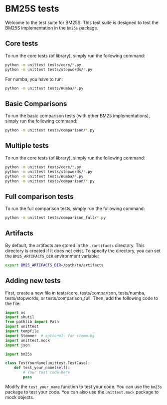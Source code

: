 # BM25S tests

Welcome to the test suite for BM25S! This test suite is designed to test the BM25S implementation in the `bm25s` package.

## Core tests

To run the core tests (of library), simply run the following command:

```bash
python -m unittest tests/core/*.py
python -m unittest tests/stopwords/*.py
```

For numba, you have to run:

```bash
python -m unittest tests/numba/*.py
```


## Basic Comparisons

To run the basic comparison tests (with other BM25 implementations), simply run the following command:

```bash
python -m unittest tests/comparison/*.py
```

## Multiple tests

To run the core tests (of library), simply run the following command:

```bash
python -m unittest tests/core/*.py
python -m unittest tests/stopwords/*.py
python -m unittest tests/numba/*.py
python -m unittest tests/comparison/*.py
```

## Full comparison tests

To run the full comparison tests, simply run the following command:

```bash
python -m unittest tests/comparison_full/*.py
```

## Artifacts

By default, the artifacts are stored in the `./artifacts` directory. This directory is created if it does not exist. To specify the directory, you can set the `BM25_ARTIFACTS_DIR` environment variable:
 
```bash
export BM25_ARTIFACTS_DIR=/path/to/artifacts
```


## Adding new tests

First, create a new file in tests/core, tests/comparison, tests/numba, tests/stopwords, or tests/comparison_full. Then, add the following code to the file:

```python
import os
import shutil
from pathlib import Path
import unittest
import tempfile
import Stemmer  # optional: for stemming
import unittest.mock
import json

import bm25s

class TestYourName(unittest.TestCase):
    def test_your_name(self):
        # Your test code here
        pass
```

Modify the `test_your_name` function to test your code. You can use the `bm25s` package to test your code. You can also use the `unittest.mock` package to mock objects.